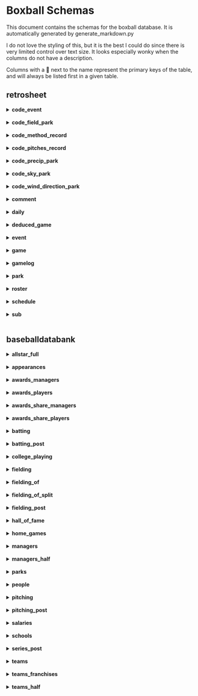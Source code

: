 # Boxball Schemas
This document contains the schemas for the boxball database. It is automatically generated by generate_markdown.py

I do not love the styling of this, but it is the best I could do since there is very limited control over text size. It looks especially wonky when the columns do not have a description.

Columns with a &#128273; next to the name represent the primary keys of the table, and will always be listed first in a given table.
## retrosheet
<details>
 <summary> <b>code_event</b></summary>

  ### &#128273; code: smallint
  ### description: varchar(30)
</details><br>
<details>
 <summary> <b>code_field_park</b></summary>

  ### &#128273; code: smallint
  ### description: varchar(30)
</details><br>
<details>
 <summary> <b>code_method_record</b></summary>

  ### &#128273; code: smallint
  ### description: varchar(30)
</details><br>
<details>
 <summary> <b>code_pitches_record</b></summary>

  ### &#128273; code: smallint
  ### description: varchar(30)
</details><br>
<details>
 <summary> <b>code_precip_park</b></summary>

  ### &#128273; code: smallint
  ### description: varchar(30)
</details><br>
<details>
 <summary> <b>code_sky_park</b></summary>

  ### &#128273; code: smallint
  ### description: varchar(30)
</details><br>
<details>
 <summary> <b>code_wind_direction_park</b></summary>

  ### &#128273; code: smallint
  ### description: varchar(30)
</details><br>
<details>
 <summary> <b>comment</b></summary>

  ### &#128273; dummy_id: integer
  ### game_id: char(12)
   >Game ID (home team ID + YYYYMMDD + doubleheader flag
  ### event_id: smallint
   >Commented event number
  ### comment: varchar(1638)
   >Comment text
  ### ejected_person_id: varchar(256)
   >ID of ejected person
  ### ejected_person_role_cd: varchar(256)
  ### eject_umpire_id: varchar(256)
   >ID of umpire who ejected person
  ### eject_reason: varchar(1639)
  ### umpchange_inning: varchar(256)
  ### umpchange_position: varchar(256)
  ### umpchange_person_id: varchar(256)
   >ID of new umpire
</details><br>
<details>
 <summary> <b>daily</b></summary>

  ### &#128273; dummy_id: integer
  ### game_id: char(12)
   >Game ID (home team ID + YYYYMMDD + doubleheader flag
  ### game_dt: date
   >Game date
  ### game_ct: smallint
   >Doubleheader flag (0 - only game of day, 1 - first game of doubleheader, 2 - second game of doubleheader
  ### appearance_dt: date
   >Player appearance date. Can be different from game date if the game was suspended and the player entered the game at the later date
  ### team_id: char(3)
   >Team ID of player
  ### player_id: char(8)
   >Player ID
  ### slot_ct: smallint
   >Player lineup position
  ### seq_ct: smallint
   >Player is nth person of game to play in that lineup slot
  ### home_fl: boolean
   >Player is playing at home
  ### opponent_id: char(3)
   >Team opponent ID
  ### park_id: char(5)
   >Park ID
  ### b_g: smallint
   >Games played
  ### b_pa: smallint
   >Plate appearances
  ### b_ab: smallint
   >At bats
  ### b_r: smallint
   >Runs scored
  ### b_h: smallint
   >Hits
  ### b_tb: smallint
   >Total bases
  ### b_2b: smallint
   >Doubles
  ### b_3b: smallint
   >Triples
  ### b_hr: smallint
   >Home runs
  ### b_hr4: smallint
   >Grand slams
  ### b_rbi: smallint
   >Runs batted in
  ### b_gw: smallint
   >Game winning RBI
  ### b_bb: smallint
   >Walks
  ### b_ibb: smallint
   >Intentional walks
  ### b_so: smallint
   >Strikeouts
  ### b_gdp: smallint
   >Grounded into double plays
  ### b_hp: smallint
   >Hit by pitches
  ### b_sh: smallint
   >Sacrifice hits
  ### b_sf: smallint
   >Sacrifice files
  ### b_sb: smallint
   >Stolen bases
  ### b_cs: smallint
   >Caught stealing
  ### b_xi: smallint
   >Reached on interference
  ### b_g_dh: smallint
   >Games as DH
  ### b_g_ph: smallint
   >Games as pinch hitter
  ### b_g_pr: smallint
   >Games as pinch runner
  ### p_g: smallint
   >Games pitched
  ### p_gs: smallint
   >Games as starting pitcher
  ### p_cg: smallint
   >Complete games
  ### p_sho: smallint
   >Shutouts
  ### p_gf: smallint
   >Games finished
  ### p_w: smallint
   >Wins
  ### p_l: smallint
   >Losses
  ### p_sv: smallint
   >Saves
  ### p_out: smallint
   >Outs recorded
  ### p_tbf: smallint
   >Total batters faced
  ### p_ab: smallint
   >At bats against
  ### p_r: smallint
   >Runs allowed
  ### p_er: smallint
   >Earned runs allowed
  ### p_h: smallint
   >Hits allowed
  ### p_tb: smallint
   >Total bases allowed
  ### p_2b: smallint
   >Doubles allowed
  ### p_3b: smallint
   >Triples allowed
  ### p_hr: smallint
   >Home runs allowed
  ### p_hr4: smallint
   >Grand slams allowed
  ### p_bb: smallint
   >Walks allowed
  ### p_ibb: smallint
   >Intentional walks allowed
  ### p_so: smallint
   >Strikeouts against
  ### p_gdp: smallint
   >Grounded into double plays against
  ### p_hp: smallint
   >Hit by pitches allowed
  ### p_sh: smallint
   >Sacrifice hits allowed
  ### p_sf: smallint
   >Sacrifice flies allowed
  ### p_xi: smallint
   >Reached on interference allowed
  ### p_wp: smallint
   >Wild pitches allowed
  ### p_bk: smallint
   >Balks allowed
  ### p_ir: smallint
   >Inherited runners
  ### p_irs: smallint
   >Inherited runners scored
  ### p_go: smallint
   >Groundouts recorded
  ### p_ao: smallint
   >Fly ball outs recorded
  ### p_pitch: smallint
   >Pitches thrown
  ### p_strike: smallint
   >Strikes thrown
  ### f_p_g: smallint
   >Appearances at pitcher
  ### f_p_gs: smallint
   >Starts at pitcher
  ### f_p_out: smallint
   >Outs played as pitcher
  ### f_p_tc: smallint
   >Total chances as pitcher
  ### f_p_po: smallint
   >Putouts as pitcher
  ### f_p_a: smallint
   >Assists as pitcher
  ### f_p_e: smallint
   >Errors as pitcher
  ### f_p_dp: smallint
   >Double plays turned as pitcher
  ### f_p_tp: smallint
   >Triple pays turned as pitcher
  ### f_c_g: smallint
   >Appearances at catcher
  ### f_c_gs: smallint
   >Starts at catcher
  ### f_c_out: smallint
   >Outs played as catcher
  ### f_c_tc: smallint
   >Total chances as catcher
  ### f_c_po: smallint
   >Putouts as catcher
  ### f_c_a: smallint
   >Assists as catcher
  ### f_c_e: smallint
   >Errors as catcher
  ### f_c_dp: smallint
   >Double plays turned as catcher
  ### f_c_tp: smallint
   >Triple pays turned as catcher
  ### f_c_pb: smallint
   >Passed balls
  ### f_c_xi: smallint
   >Catcher's interference
  ### f_1b_g: smallint
   >Appearances at first baseman
  ### f_1b_gs: smallint
   >Starts at first baseman
  ### f_1b_out: smallint
   >Outs played as first baseman
  ### f_1b_tc: smallint
   >Total chances as first baseman
  ### f_1b_po: smallint
   >Putouts as first baseman
  ### f_1b_a: smallint
   >Assists as first baseman
  ### f_1b_e: smallint
   >Errors as first baseman
  ### f_1b_dp: smallint
   >Double plays turned as first baseman
  ### f_1b_tp: smallint
   >Triple pays turned as first baseman
  ### f_2b_g: smallint
   >Appearances at second baseman
  ### f_2b_gs: smallint
   >Starts at second baseman
  ### f_2b_out: smallint
   >Outs played as second baseman
  ### f_2b_tc: smallint
   >Total chances as second baseman
  ### f_2b_po: smallint
   >Putouts as second baseman
  ### f_2b_a: smallint
   >Assists as second baseman
  ### f_2b_e: smallint
   >Errors as second baseman
  ### f_2b_dp: smallint
   >Double plays turned as second baseman
  ### f_2b_tp: smallint
   >Triple pays turned as second baseman
  ### f_3b_g: smallint
   >Appearances at third baseman
  ### f_3b_gs: smallint
   >Starts at third baseman
  ### f_3b_out: smallint
   >Outs played as third baseman
  ### f_3b_tc: smallint
   >Total chances as third baseman
  ### f_3b_po: smallint
   >Putouts as third baseman
  ### f_3b_a: smallint
   >Assists as third baseman
  ### f_3b_e: smallint
   >Errors as third baseman
  ### f_3b_dp: smallint
   >Double plays turned as third baseman
  ### f_3b_tp: smallint
   >Triple pays turned as third baseman
  ### f_ss_g: smallint
   >Appearances at shortstop
  ### f_ss_gs: smallint
   >Starts at shortstop
  ### f_ss_out: smallint
   >Outs played as shortstop
  ### f_ss_tc: smallint
   >Total chances as shortstop
  ### f_ss_po: smallint
   >Putouts as shortstop
  ### f_ss_a: smallint
   >Assists as shortstop
  ### f_ss_e: smallint
   >Errors as shortstop
  ### f_ss_dp: smallint
   >Double plays turned as shortstop
  ### f_ss_tp: smallint
   >Triple pays turned as shortstop
  ### f_lf_g: smallint
   >Appearances at left fielder
  ### f_lf_gs: smallint
   >Starts at left fielder
  ### f_lf_out: smallint
   >Outs played as left fielder
  ### f_lf_tc: smallint
   >Total chances as left fielder
  ### f_lf_po: smallint
   >Putouts as left fielder
  ### f_lf_a: smallint
   >Assists as left fielder
  ### f_lf_e: smallint
   >Errors as left fielder
  ### f_lf_dp: smallint
   >Double plays turned as left fielder
  ### f_lf_tp: smallint
   >Triple pays turned as left fielder
  ### f_cf_g: smallint
   >Appearances at center fielder
  ### f_cf_gs: smallint
   >Starts at center fielder
  ### f_cf_out: smallint
   >Outs played as center fielder
  ### f_cf_tc: smallint
   >Total chances as center fielder
  ### f_cf_po: smallint
   >Putouts as center fielder
  ### f_cf_a: smallint
   >Assists as center fielder
  ### f_cf_e: smallint
   >Errors as center fielder
  ### f_cf_dp: smallint
   >Double plays turned as center fielder
  ### f_cf_tp: smallint
   >Triple pays turned as center fielder
  ### f_rf_g: smallint
   >Appearances at right fielder
  ### f_rf_gs: smallint
   >Starts at right fielder
  ### f_rf_out: smallint
   >Outs played as right fielder
  ### f_rf_tc: smallint
   >Total chances as right fielder
  ### f_rf_po: smallint
   >Putouts as right fielder
  ### f_rf_a: smallint
   >Assists as right fielder
  ### f_rf_e: smallint
   >Errors as right fielder
  ### f_rf_dp: smallint
   >Double plays turned as right fielder
  ### f_rf_tp: smallint
   >Triple pays turned as right fielder
</details><br>
<details>
 <summary> <b>deduced_game</b></summary>

  ### &#128273; game_id: char(12)
   >Game ID (home team ID + YYYYMMDD + doubleheader flag
</details><br>
<details>
 <summary> <b>event</b></summary>

  ### &#128273; game_id: char(12)
   >Game ID (home team ID + YYYYMMDD + doubleheader flag
  ### &#128273; event_id: integer
   >Event number of game
  ### away_team_id: char(3)
   >Visiting Team
  ### inn_ct: smallint
   >Inning
  ### bat_home_id: boolean
   >Home team is batting
  ### outs_ct: smallint
   >Outs (0-2)
  ### balls_ct: smallint
   >Balls (0-3)
  ### strikes_ct: smallint
   >Strikes (0-2
  ### pitch_seq_tx: varchar(30)
   >Pitch sequence
  ### away_score_ct: smallint
   >Away score
  ### home_score_ct: smallint
   >Home score
  ### bat_id: char(8)
   >Batter ID
  ### bat_hand_cd: char(1)
   >Batter handedness
  ### resp_bat_id: char(8)
   >ID of batter charged with event
  ### resp_bat_hand_cd: char(1)
   >Handedness of batter charged with event
  ### pit_id: char(8)
   >Pitcher ID
  ### pit_hand_cd: char(1)
   >Pitcher handedness
  ### resp_pit_id: char(8)
   >ID of pitcher charged with event
  ### resp_pit_hand_cd: char(1)
   >Handedness of pitcher charged with event
  ### pos2_fld_id: char(8)
   >Catcher ID
  ### pos3_fld_id: char(8)
   >First baseman ID
  ### pos4_fld_id: char(8)
   >Second baseman ID
  ### pos5_fld_id: char(8)
   >Third baseman ID
  ### pos6_fld_id: char(8)
   >Shortstop ID
  ### pos7_fld_id: char(8)
   >Left fielder ID
  ### pos8_fld_id: char(8)
   >Center fielder ID
  ### pos9_fld_id: char(8)
   >Right fielder ID
  ### base1_run_id: char(8)
   >ID of runner on first
  ### base2_run_id: char(8)
   >ID of runner on second
  ### base3_run_id: char(8)
   >ID of runner on third
  ### event_tx: varchar(128)
   >Event text (in scoring shorthand
  ### leadoff_fl: boolean
   >Batter is leading off the inning
  ### ph_fl: boolean
   >Batter is pinch-hitting
  ### bat_fld_cd: smallint
   >Defensive position of batter (10 for DH, 11 for PH, 12 for PR
  ### bat_lineup_id: smallint
   >Lineup position (1-9)
  ### event_cd: smallint
   >Event code (join table `code_event` for descriptions
  ### bat_event_fl: boolean
   >Event is related to the batter
  ### ab_fl: boolean
   >Event is an at-bat
  ### h_fl: smallint
   >Event is a hit
  ### sh_fl: boolean
   >Event is a sacrifice hit
  ### sf_fl: boolean
   >Event is a sacrifice fly
  ### event_outs_ct: smallint
   >Outs recorded on event (0-3)
  ### dp_fl: boolean
   >Event is a double play
  ### tp_fl: boolean
   >Event is a triple play
  ### rbi_ct: smallint
   >Runs batted in on event
  ### wp_fl: boolean
   >Event is a wild pitch
  ### pb_fl: boolean
   >Event is a passed ball
  ### fld_cd: smallint
   >Position id of event fielder
  ### battedball_cd: char(1)
   >Batted ball code (P - pop-up, G - ground ball, F - fly ball, L - line drive
  ### bunt_fl: boolean
   >Event is a bunt
  ### foul_fl: boolean
   >Event is a foul ball
  ### battedball_loc_tx: varchar(5)
   >Hit location code (see https://www.retrosheet.org/location.htm)
  ### err_ct: smallint
   >Number of errors recorded during event
  ### err1_fld_cd: smallint
   >Position code of fielder committing first error during event
  ### err1_cd: char(1)
   >First error type (T - throwing, F - fielding)
  ### err2_fld_cd: smallint
   >Position code of fielder committing second error during event
  ### err2_cd: char(1)
   >Second error type (T - throwing, F - fielding)
  ### err3_fld_cd: smallint
   >Position code of fielder committing third error during event
  ### err3_cd: char(1)
   >Third error type (T - throwing, F - fielding)
  ### bat_dest_id: smallint
   >Destination of batter after event (0 - putout, 1-3 - bases, 4 - scored asearned run, 5 - scored as unearned, 6 - scored as unearned to team earned to pitcher)
  ### run1_dest_id: smallint
   >Destination of runner on first after event (0 - putout, 1-3 - bases, 4 - scored as earned run, 5 - scored as unearned, 6 - scored as unearned to team earned to pitcher)
  ### run2_dest_id: smallint
   >Destination of runner on second after event (0 - putout, 1-3 - bases, 4 - scored as earned run, 5 - scored as unearned, 6 - scored as unearned to team earned to pitcher)
  ### run3_dest_id: smallint
   >Destination of runner on third after event (0 - putout, 1-3 - bases, 4 - scored as earned run, 5 - scored as unearned, 6 - scored as unearned to team earned to pitcher)
  ### bat_play_tx: varchar(15)
   >Fielding play on batter
  ### run1_play_tx: varchar(15)
   >Fielding play on runner on first
  ### run2_play_tx: varchar(15)
   >Fielding play on runner on second
  ### run3_play_tx: varchar(15)
   >Fielding play on runner on third
  ### run1_sb_fl: boolean
   >Runner on first steals base
  ### run2_sb_fl: boolean
   >Runner on second steals base
  ### run3_sb_fl: boolean
   >Runner on third steals base
  ### run1_cs_fl: boolean
   >Runner on first caught stealing
  ### run2_cs_fl: boolean
   >Runner on second caught stealing
  ### run3_cs_fl: boolean
   >Runner on third caught stealing
  ### run1_pk_fl: boolean
   >Runner on first picked off
  ### run2_pk_fl: boolean
   >Runner on second picked off
  ### run3_pk_fl: boolean
   >Runner on third picked off
  ### run1_resp_pit_id: char(8)
   >ID of pitcher charged with runner on first
  ### run2_resp_pit_id: char(8)
   >ID of pitcher charged with runner on second
  ### run3_resp_pit_id: char(8)
   >ID of pitcher charged with runner on third
  ### game_new_fl: boolean
   >Start of game flag
  ### game_end_fl: boolean
   >End of game flag
  ### pr_run1_fl: boolean
   >Pinch-runner on first
  ### pr_run2_fl: boolean
   >Pinch-runner on second
  ### pr_run3_fl: boolean
   >Runner on third
  ### removed_for_pr_run1_id: char(8)
   >ID of former runner on first removed for pinch-runner
  ### removed_for_pr_run2_id: char(8)
   >ID of former runner on second removed for pinch-runner
  ### removed_for_pr_run3_id: char(8)
   >ID of former runner on third removed for pinch-runner
  ### removed_for_ph_bat_id: char(8)
   >ID of former batter removed for pinch-hitter
  ### removed_for_ph_bat_fld_cd: integer
   >Position code of batter removed for pinch-hitter
  ### po1_fld_cd: smallint
   >Position code of fielder with first putout
  ### po2_fld_cd: smallint
   >Position code of fielder with second putout
  ### po3_fld_cd: smallint
   >Position code of fielder with third putout
  ### ass1_fld_cd: smallint
   >Position code of fielder with first assist
  ### ass2_fld_cd: smallint
   >Position code of fielder with second assist
  ### ass3_fld_cd: smallint
   >Position code of fielder with third assist
  ### ass4_fld_cd: smallint
   >Position code of fielder with fourth assist
  ### ass5_fld_cd: smallint
   >Position code of fielder with fifth assist
  ### home_team_id: char(3)
   >Home team ID
  ### bat_team_id: char(3)
   >Batting team ID
  ### fld_team_id: char(3)
   >Fielding team ID
  ### bat_last_id: smallint
   >Half inning (differs from batting team if home team bats first)
  ### inn_new_fl: boolean
   >Start of half-inning flag
  ### inn_end_fl: boolean
   >End of half-inning flag
  ### start_bat_score_ct: smallint
   >Runs scored by batting team (prior to this event)
  ### start_fld_score_ct: smallint
   >Runs scored by fielding team
  ### inn_runs_ct: smallint
   >Runs scored in this half-inning (prior to this event)
  ### game_pa_ct: smallint
   >Batting team PA total (prior to this event)
  ### inn_pa_ct: smallint
   >Half-inning PA total (prior to this event)
  ### pa_new_fl: boolean
   >Event is the start of a plate appearance
  ### pa_trunc_fl: boolean
   >Event is a truncated plate appearance
  ### start_bases_cd: smallint
   >Base state at start of event (0-7, binary value is flags for runners on third, second, and first left-to-right)
  ### end_bases_cd: smallint
   >Base state end of event (0-7, binary value is flags for runners on third, second, and first left-to-right)
  ### bat_start_fl: boolean
   >Batter started game
  ### resp_bat_start_fl: boolean
   >Result-charged batter is a starter
  ### bat_on_deck_id: char(8)
   >ID of batter on deck
  ### bat_in_hold_id: char(8)
   >Id of batter in the hole
  ### pit_start_fl: boolean
   >Pitcher started game
  ### resp_pit_start_fl: boolean
   >Result-charged pitcher started game
  ### run1_fld_cd: smallint
   >Defensive position code of runner on first
  ### run1_lineup_cd: smallint
   >Lineup position of runner on first
  ### run1_origin_event_id: smallint
   >Event number on which runner on first reached base
  ### run2_fld_cd: smallint
   >Defensive position code of runner on second
  ### run2_lineup_cd: smallint
   >Lineup position of runner on second
  ### run2_origin_event_id: smallint
   >Event number on which runner on second reached base
  ### run3_fld_cd: smallint
   >Defensive position code of runner on third
  ### run3_lineup_cd: smallint
   >Lineup position of runner on third
  ### run3_origin_event_id: smallint
   >Event number on which runner on third reached base
  ### run1_resp_cat_id: char(8)
   >ID of responsible catcher for runner on first
  ### run2_resp_cat_id: char(8)
   >ID of responsible catcher for runner on second
  ### run3_resp_cat_id: char(8)
   >ID of responsible catcher for runner on third
  ### pa_ball_ct: smallint
   >Number of balls in plate appearance
  ### pa_called_ball_ct: smallint
   >Number of called balls in plate appearance
  ### pa_intent_ball_ct: smallint
   >Number of intentional balls in plate appearance
  ### pa_pitchout_ball_ct: smallint
   >Number of pitchouts in plate appearance
  ### pa_hitbatter_ball_ct: smallint
   >Number of pitches hitting batter in plate appearance
  ### pa_other_ball_ct: smallint
   >Number of other balls in plate appearance
  ### pa_strike_ct: smallint
   >Number of strikes in plate appearance
  ### pa_called_strike_ct: smallint
   >Number of called strikes in plate appearance
  ### pa_swingmiss_strike_ct: smallint
   >Number of swing-and-miss strikes in plate appearance
  ### pa_foul_strike_ct: smallint
   >Number of foul balls in plate appearance
  ### pa_inplay_strike_ct: smallint
   >Number of balls in play in plate appearance
  ### pa_other_strike_ct: smallint
   >Number of other strikes in plate appearance
  ### event_runs_ct: smallint
   >Number of runs on play
  ### fld_id: char(8)
   >ID of player fielding batted ball
  ### base2_force_fl: boolean
   >Event has force play at second
  ### base3_force_fl: boolean
   >Event has force play at third
  ### base4_force_fl: boolean
   >Event has force play at home
  ### bat_safe_err_fl: boolean
   >Event has batter safe on an error
  ### bat_fate_id: smallint
   >Ultimate fate of batter (see `dest_id` cols for code meaning
  ### run1_fate_id: smallint
   >Ultimate fate of runner on first (see `dest_id` cols for code meaning
  ### run2_fate_id: smallint
   >Ultimate fate of runner on second (see `dest_id` cols for code meaning
  ### run3_fate_id: smallint
   >Ultimate fate of runner on third (see `dest_id` cols for code meaning
  ### fate_runs_ct: smallint
   >Additional runs scored in half inning after this event
  ### ass6_fld_cd: smallint
   >Position code of fielder with sixth assist
  ### ass7_fld_cd: smallint
   >Position code of fielder with seventh assist
  ### ass8_fld_cd: smallint
   >Position code of fielder with eighth assist
  ### ass9_fld_cd: smallint
   >Position code of fielder with ninth assist
  ### ass10_fld_cd: smallint
   >Position code of fielder with tenth assist
  ### unknown_out_exc_fl: boolean
   >Unknown fielding credit flag
  ### uncertain_play_exc_fl: boolean
   >Uncertain play flag
</details><br>
<details>
 <summary> <b>game</b></summary>

  ### &#128273; game_id: char(12)
   >Game ID (home team ID + YYYYMMDD + doubleheader flag
  ### game_dt: date
   >Game date
  ### game_ct: smallint
   >Doubleheader flag (0 - only game of day, 1 - first game of doubleheader, 2 - second game of doubleheader
  ### game_dy: varchar(9)
   >Day of week
  ### start_game_tm: smallint
   >Game start time (12HMM coded as integer, eg 1015 for 10:15 PM)
  ### dh_fl: varchar(1)
   >DH used
  ### daynight_park_cd: varchar(1)
   >D - day game, N - night game
  ### away_team_id: char(3)
   >Away team ID
  ### home_team_id: char(3)
   >Home team ID
  ### park_id: varchar(5)
   >Park ID
  ### away_start_pit_id: char(8)
   >Away team starting pitcher ID
  ### home_start_pit_id: char(8)
   >Home team starting pitcher ID
  ### base4_ump_id: varchar(32)
   >Home plate umpire ID
  ### base1_ump_id: varchar(32)
   >First base umpire ID
  ### base2_ump_id: varchar(32)
   >Second base umpire ID
  ### base3_ump_id: varchar(32)
   >Third base umpire ID
  ### lf_ump_id: char(8)
   >Left field umpire ID
  ### rf_ump_id: char(8)
   >Right field umpire ID
  ### attend_park_ct: integer
   >Attendance
  ### scorer_record_id: varchar(50)
   >Scorekeeper
  ### translator_record_id: varchar(50)
   >Translator
  ### inputter_record_id: varchar(50)
   >Inputter
  ### input_record_ts: varchar(20)
   >Date and time of record input
  ### edit_record_ts: varchar(20)
   >Date and time of Most recent record edit
  ### method_record_cd: varchar(1)
   >How the game was scored (join `code_method_record` for details
  ### pitches_record_cd: varchar(1)
   >Highest detail of pitches recorded (join `code_pitches_record` for details). Note that many games with pitch detail do not have that info for all events, so pitch totals may not be accurate.
  ### temp_park_ct: smallint
   >Park temperature in degrees F (0 if unknown)
  ### wind_direction_park_cd: smallint
   >Wind direction park code (join `code_wind_direction_park` for details)
  ### wind_speed_park_ct: smallint
   >Wind speed in miles per hour (-1 if unknown)
  ### field_park_cd: smallint
   >Park field condition code (join `code_field_park` for details)
  ### precip_park_cd: smallint
   >Park precipitation code (join `code_precip_park` for details
  ### sky_park_cd: smallint
   >Park sky condition code (join `code_sky_park` for details
  ### minutes_game_ct: smallint
   >Length of game in minutes
  ### inn_ct: smallint
   >Length of game in innings
  ### away_score_ct: smallint
   >Away team final score
  ### home_score_ct: smallint
   >Home team final score
  ### away_hits_ct: smallint
   >Away team hits
  ### home_hits_ct: smallint
   >Home team hits
  ### away_err_ct: smallint
   >Away team errors
  ### home_err_ct: smallint
   >Home team errors
  ### away_lob_ct: smallint
   >Away team left on base
  ### home_lob_ct: smallint
   >Home team left on base
  ### win_pit_id: char(8)
   >ID of winning pitcher
  ### lose_pit_id: char(8)
   >ID of losing pitcher
  ### save_pit_id: char(8)
   >ID of saving pitcher
  ### gwrbi_bat_id: char(8)
   >ID of batter wit game-winning RBI
  ### away_lineup1_bat_id: char(8)
   >ID of away team starting batter in lineup position 1
  ### away_lineup1_fld_cd: smallint
   >Fielding position code of away team starting batter in lineup position 1
  ### away_lineup2_bat_id: char(8)
   >ID of away team starting batter in lineup position 2
  ### away_lineup2_fld_cd: smallint
   >Fielding position code of away team starting batter in lineup position 2
  ### away_lineup3_bat_id: char(8)
   >ID of away team starting batter in lineup position 3
  ### away_lineup3_fld_cd: smallint
   >Fielding position code of away team starting batter in lineup position 3
  ### away_lineup4_bat_id: char(8)
   >ID of away team starting batter in lineup position 4
  ### away_lineup4_fld_cd: smallint
   >Fielding position code of away team starting batter in lineup position 4
  ### away_lineup5_bat_id: char(8)
   >ID of away team starting batter in lineup position 5
  ### away_lineup5_fld_cd: smallint
   >Fielding position code of away team starting batter in lineup position 5
  ### away_lineup6_bat_id: char(8)
   >ID of away team starting batter in lineup position 6
  ### away_lineup6_fld_cd: smallint
   >Fielding position code of away team starting batter in lineup position 6
  ### away_lineup7_bat_id: char(8)
   >ID of away team starting batter in lineup position 7
  ### away_lineup7_fld_cd: smallint
   >Fielding position code of away team starting batter in lineup position 7
  ### away_lineup8_bat_id: char(8)
   >ID of away team starting batter in lineup position 8
  ### away_lineup8_fld_cd: smallint
   >Fielding position code of away team starting batter in lineup position 8
  ### away_lineup9_bat_id: char(8)
   >ID of away team starting batter in lineup position 9
  ### away_lineup9_fld_cd: smallint
   >Fielding position code of away team starting batter in lineup position 9
  ### home_lineup1_bat_id: char(8)
   >ID of home team starting batter in lineup position 1
  ### home_lineup1_fld_cd: smallint
   >Fielding position code of home team starting batter in lineup position 1
  ### home_lineup2_bat_id: char(8)
   >ID of home team starting batter in lineup position 2
  ### home_lineup2_fld_cd: smallint
   >Fielding position code of home team starting batter in lineup position 2
  ### home_lineup3_bat_id: char(8)
   >ID of home team starting batter in lineup position 3
  ### home_lineup3_fld_cd: smallint
   >Fielding position code of home team starting batter in lineup position 3
  ### home_lineup4_bat_id: char(8)
   >ID of home team starting batter in lineup position 4
  ### home_lineup4_fld_cd: smallint
   >Fielding position code of home team starting batter in lineup position 4
  ### home_lineup5_bat_id: char(8)
   >ID of home team starting batter in lineup position 5
  ### home_lineup5_fld_cd: smallint
   >Fielding position code of home team starting batter in lineup position 5
  ### home_lineup6_bat_id: char(8)
   >ID of home team starting batter in lineup position 6
  ### home_lineup6_fld_cd: smallint
   >Fielding position code of home team starting batter in lineup position 6
  ### home_lineup7_bat_id: char(8)
   >ID of home team starting batter in lineup position 7
  ### home_lineup7_fld_cd: smallint
   >Fielding position code of home team starting batter in lineup position 7
  ### home_lineup8_bat_id: char(8)
   >ID of home team starting batter in lineup position 8
  ### home_lineup8_fld_cd: smallint
   >Fielding position code of home team starting batter in lineup position 8
  ### home_lineup9_bat_id: char(8)
   >ID of home team starting batter in lineup position 9
  ### home_lineup9_fld_cd: smallint
   >Fielding position code of home team starting batter in lineup position 9
  ### away_finish_pit_id: char(8)
   >Away team finishing pitcher
  ### home_finish_pit_id: char(8)
   >Home team finishing pitcher
  ### away_team_league_id: char(1)
   >Away team league (1 char ID)
  ### home_team_league_id: char(1)
   >Home team league (1 char ID)
  ### away_team_game_ct: smallint
   >Away team game number
  ### home_team_game_ct: smallint
   >Home team game number
  ### outs_ct: smallint
   >Length of game in outs
  ### completion_tx: varchar(26)
   >Information on completion of game
  ### forfeit_tx: varchar(26)
   >Information on forfeit of game
  ### protest_tx: varchar(26)
   >Information on protest of game
  ### away_line_tx: varchar(26)
   >Away team linescore
  ### home_line_tx: varchar(26)
   >Home team linescore
  ### away_ab_ct: smallint
   >Away team at bats
  ### away_2b_ct: smallint
   >Away team doubles
  ### away_3b_ct: smallint
   >Away team triples
  ### away_hr_ct: smallint
   >Away team home runs
  ### away_bi_ct: smallint
   >Away team runs batted in
  ### away_sh_ct: smallint
   >Away team sacrifice hits
  ### away_sf_ct: smallint
   >Away team sacrifice flies
  ### away_hp_ct: smallint
   >Away team hit by pitches
  ### away_bb_ct: smallint
   >Away team walks
  ### away_ibb_ct: smallint
   >Away team intentional walks
  ### away_so_ct: smallint
   >Away team strikeouts
  ### away_sb_ct: smallint
   >Away team stolen bases
  ### away_cs_ct: smallint
   >Away team caught stealing
  ### away_gdp_ct: smallint
   >Away team grounded into double plays
  ### away_xi_ct: smallint
   >Away team reached on interference
  ### away_pitcher_ct: smallint
   >Away team number of pitchers used
  ### away_er_ct: smallint
   >Away team individual earned runs
  ### away_ter_ct: smallint
   >Away team team earned runs
  ### away_wp_ct: smallint
   >Away team wild pitches
  ### away_bk_ct: smallint
   >Away team balks
  ### away_po_ct: smallint
   >Away team putouts
  ### away_a_ct: smallint
   >Away team assists
  ### away_pb_ct: smallint
   >Away team passed balls
  ### away_dp_ct: smallint
   >Away team double plays turned
  ### away_tp_ct: smallint
   >Away team triple plays turned
  ### home_ab_ct: smallint
   >Home team at bats
  ### home_2b_ct: smallint
   >Home team doubles
  ### home_3b_ct: smallint
   >Home team triples
  ### home_hr_ct: smallint
   >Home team home runs
  ### home_bi_ct: smallint
   >Home team runs batted in
  ### home_sh_ct: smallint
   >Home team sacrifice hits
  ### home_sf_ct: smallint
   >Home team sacrifice flies
  ### home_hp_ct: smallint
   >Home team hit by pitches
  ### home_bb_ct: smallint
   >Home team walks
  ### home_ibb_ct: smallint
   >Home team intentional walks
  ### home_so_ct: smallint
   >Home team strikeouts
  ### home_sb_ct: smallint
   >Home team stolen bases
  ### home_cs_ct: smallint
   >Home team caught stealing
  ### home_gdp_ct: smallint
   >Home team grounded into double plays
  ### home_xi_ct: smallint
   >Home team reached on interference
  ### home_pitcher_ct: smallint
   >Home team number of pitchers used
  ### home_er_ct: smallint
   >Home team individual earned runs
  ### home_ter_ct: smallint
   >Home team team earned runs
  ### home_wp_ct: smallint
   >Home team wild pitches
  ### home_bk_ct: smallint
   >Home team balks
  ### home_po_ct: smallint
   >Home team putouts
  ### home_a_ct: smallint
   >Home team assists
  ### home_pb_ct: smallint
   >Home team passed balls
  ### home_dp_ct: smallint
   >Home team double plays turned
  ### home_tp_ct: smallint
   >Home team triple plays turned
  ### ump_home_name_tx: varchar(26)
   >Home plate umpire name
  ### ump_1b_name_tx: varchar(26)
   >First base umpire name
  ### ump_2b_name_tx: varchar(26)
   >Second base umpire name
  ### ump_3b_name_tx: varchar(26)
   >Third base umpire name
  ### ump_lf_name_tx: varchar(26)
   >Left field umpire name
  ### ump_rf_name_tx: varchar(26)
   >Right field umpire name
  ### away_manager_id: char(8)
   >Away manager ID
  ### away_manager_name_tx: varchar(26)
   >Away manager name
  ### home_manager_id: char(8)
   >Home manager ID
  ### home_manager_name_tx: varchar(26)
   >Home manager name
  ### win_pit_name_tx: varchar(26)
   >Wining pitcher name
  ### lose_pit_name_tx: varchar(26)
   >Losing pitcher name
  ### save_pit_name_tx: varchar(26)
   >Saving pitcher name
  ### goahead_rbi_id: char(8)
   >ID of batter with goahead RBI
  ### goahead_rbi_name_tx: varchar(26)
   >Name of batter with goahead RBI
  ### away_lineup1_bat_name_tx: varchar(26)
   >Name of away team batter in lineup position 1
  ### away_lineup2_bat_name_tx: varchar(26)
   >Name of away team batter in lineup position 2
  ### away_lineup3_bat_name_tx: varchar(26)
   >Name of away team batter in lineup position 3
  ### away_lineup4_bat_name_tx: varchar(26)
   >Name of away team batter in lineup position 4
  ### away_lineup5_bat_name_tx: varchar(26)
   >Name of away team batter in lineup position 5
  ### away_lineup6_bat_name_tx: varchar(26)
   >Name of away team batter in lineup position 6
  ### away_lineup7_bat_name_tx: varchar(26)
   >Name of away team batter in lineup position 7
  ### away_lineup8_bat_name_tx: varchar(26)
   >Name of away team batter in lineup position 8
  ### away_lineup9_bat_name_tx: varchar(26)
   >Name of home team batter in lineup position 9
  ### home_lineup1_bat_name_tx: varchar(26)
   >Name of home team batter in lineup position 1
  ### home_lineup2_bat_name_tx: varchar(26)
   >Name of home team batter in lineup position 2
  ### home_lineup3_bat_name_tx: varchar(26)
   >Name of home team batter in lineup position 3
  ### home_lineup4_bat_name_tx: varchar(26)
   >Name of home team batter in lineup position 4
  ### home_lineup5_bat_name_tx: varchar(26)
   >Name of home team batter in lineup position 5
  ### home_lineup6_bat_name_tx: varchar(26)
   >Name of home team batter in lineup position 6
  ### home_lineup7_bat_name_tx: varchar(26)
   >Name of home team batter in lineup position 7
  ### home_lineup8_bat_name_tx: varchar(26)
   >Name of home team batter in lineup position 8
  ### home_lineup9_bat_name_tx: varchar(26)
   >Name of home team batter in lineup position 9
  ### add_info_tx: varchar(26)
   >Additional information
  ### acq_info_tx: varchar(26)
   >Acquisition information
</details><br>
<details>
 <summary> <b>gamelog</b></summary>

  ### &#128273; date: date
   >Game date
  ### &#128273; double_header: char(1)
   >
        Number of game:
         "0" -- a single game
         "1" -- the first game of a double (or triple) header
                including separate admission doubleheaders
         "2" -- the second game of a double (or triple) header
                including separate admission doubleheaders
         "3" -- the third game of a triple-header
         "A" -- the first game of a double-header involving 3 teams
         "B" -- the second game of a double-header involving 3 teams
         
  ### &#128273; visiting_team: char(3)
   >Visiting team ID
  ### &#128273; home_team: char(3)
   >Home team ID
  ### day_of_week: char(3)
   >Day of week (3 char abbreviation)
  ### visiting_team_league: char(2)
   >Away team league ID
  ### visiting_team_game_number: smallint
   >Away team game number
  ### home_team_league: char(2)
   >Home team league ID
  ### home_team_game_number: smallint
   >Home team game number
  ### visitor_runs_scored: smallint
   >Away team runs scored
  ### home_runs_score: smallint
   >Home team runs scored
  ### length_in_outs: smallint
   >Game length in outs
  ### day_night: char(1)
   >D - day game, N - night game
  ### completion_info: varchar(23)
   >
        Completion information.  If the game was completed at a
        later date (either due to a suspension or an upheld protest)
        this field will include:
            "yyyymmdd,park,vs,hs,len" Where
        yyyymmdd -- the date the game was completed
        park -- the park ID where the game was completed
        vs -- the visitor score at the time of interruption
        hs -- the home score at the time of interruption
        len -- the length of the game in outs at time of interruption
        All the rest of the information in the record refers to the
        entire game.
        
  ### forfeit_info: varchar(3)
   >V - forfeited to away team, H - forfeited to home team, T - ruled a no-decision
  ### protest_info: varchar(3)
   >P - protested by unidentified team, V - disallowed protest by away team, H - disallowed protest by home team, X - upheld protest by away team, Y - upheld protest by home team
  ### park_id: char(5)
   >Park ID
  ### attendance: integer
   >Attendance
  ### duration: smallint
   >Time of game in minutes
  ### vistor_line_score: varchar(26)
   >Away team line score, e.g. 010000(10)0x
  ### home_line_score: varchar(26)
   >Home team line score, e.g. 010000(10)0x
  ### visitor_ab: smallint
   >Away team at bats
  ### visitor_h: smallint
   >Away team hits
  ### visitor_d: smallint
   >Away team doubles
  ### visitor_t: smallint
   >Away team triples
  ### visitor_hr: smallint
   >Away team home runs
  ### visitor_rbi: smallint
   >Away team runs batted in
  ### visitor_sh: smallint
   >Away team sacrifice hits (may include sac flies before 1954)
  ### visitor_sf: smallint
   >Away team sacrifice flies (since 1954)
  ### visitor_hbp: smallint
   >Away team hit by pitches
  ### visitor_bb: smallint
   >Away team walks
  ### visitor_ibb: smallint
   >Away team intentional walks
  ### visitor_k: smallint
   >Away team strikeouts
  ### visitor_sb: smallint
   >Away team stolen bases
  ### visitor_cs: smallint
   >Away team caught stealing
  ### visitor_gdp: smallint
   >Away team grounded into double plays
  ### visitor_ci: smallint
   >Away team reached on interference
  ### visitor_lob: smallint
   >Away team left on base
  ### visitor_pitchers: smallint
   >Away team pitchers used
  ### visitor_er: smallint
   >Away team individual earned runs allowed
  ### visitor_ter: smallint
   >Away team team earned runs allowed
  ### visitor_wp: smallint
   >Away team wild pitches allowed
  ### visitor_balks: smallint
   >Away team balks allowed
  ### visitor_po: smallint
   >Away team putouts
  ### visitor_a: smallint
   >Away team assists
  ### visitor_e: smallint
   >Away team errors
  ### visitor_passed: smallint
   >Away team passed balls
  ### visitor_db: smallint
   >Away team double plays turned
  ### visitor_tp: smallint
   >Away team triple plays turned
  ### home_ab: smallint
   >Home team at bats
  ### home_h: smallint
   >Home team hits
  ### home_d: smallint
   >Home team doubles
  ### home_t: smallint
   >Home team triples
  ### home_hr: smallint
   >Home team home runs
  ### home_rbi: smallint
   >Home team runs batted in
  ### home_sh: smallint
   >Home team sacrifice hits (may include sac flies before 1954)
  ### home_sf: smallint
   >Home team sacrifice flies (since 1954)
  ### home_hbp: smallint
   >Home team hit by pitches
  ### home_bb: smallint
   >Home team walks
  ### home_ibb: smallint
   >Home team intentional walks
  ### home_k: smallint
   >Home team strikeouts
  ### home_sb: smallint
   >Home team stolen bases
  ### home_cs: smallint
   >Home team caught stealing
  ### home_gdp: smallint
   >Home team grounded into double plays
  ### home_ci: smallint
   >Home team reached on interference
  ### home_lob: smallint
   >Home team left on base
  ### home_pitchers: smallint
   >Home team pitchers used
  ### home_er: smallint
   >Home team individual earned runs allowed
  ### home_ter: smallint
   >Home team team earned runs allowed
  ### home_wp: smallint
   >Home team wild pitches allowed
  ### home_balks: smallint
   >Home team balks allowed
  ### home_po: smallint
   >Home team putouts
  ### home_a: smallint
   >Home team assists
  ### home_e: smallint
   >Home team errors
  ### home_passed: smallint
   >Home team passed balls
  ### home_db: smallint
   >Home team double plays turned
  ### home_tp: smallint
   >Home team triple plays turned
  ### umpire_h_id: char(8)
   >Home plate umpire ID
  ### umpire_h_name: varchar(32)
   >Home plate umpire name
  ### umpire_1b_id: char(8)
   >First base umpire ID
  ### umpire_1b_name: varchar(32)
   >First base umpire name
  ### umpire_2b_id: char(8)
   >Second base umpire ID
  ### umpire_2b_name: varchar(32)
   >Second base umpire name
  ### umpire_3b_id: char(8)
   >Third base umpire ID
  ### umpire_3b_name: varchar(32)
   >Third base umpire name
  ### umpire_lf_id: char(8)
   >Left field umpire ID
  ### umpire_lf_name: varchar(32)
   >Left field umpire name
  ### umpire_rf_id: char(8)
   >Right field umpire ID
  ### umpire_rf_name: varchar(32)
   >Right field umpire name
  ### visitor_manager_id: char(8)
   >Away team manager ID
  ### visitor_manager_name: varchar(32)
   >Away team manager name
  ### home_manager_id: char(8)
   >Home team manager ID
  ### home_manager_name: varchar(32)
   >Home team manager name
  ### winning_pitcher_id: char(8)
   >Winning pitcher ID
  ### winning_pitcher_name: varchar(32)
   >Winning pitcher name
  ### losing_pitcher_id: char(8)
   >Losing pitcher ID
  ### losing_pitcher_name: varchar(32)
   >Losing pitcher name
  ### saving_pitcher_id: char(8)
   >Saving pitcher ID
  ### saving_pitcher_name: varchar(32)
   >Saving pitcher name
  ### game_winning_rbi_id: char(8)
   >Game-winning RBI ID
  ### game_winning_rbi_name: varchar(32)
   >Game-winning RBI name
  ### visitor_starting_pitcher_id: char(8)
   >Away team starting pitcher ID
  ### visitor_starting_pitcher_name: varchar(32)
   >Away team starting pitcher name
  ### home_starting_pitcher_id: char(8)
   >Home team starting pitcher ID
  ### home_starting_pitcher_name: varchar(32)
   >Home team starting pitcher name
  ### visitor_batting_1_player_id: char(8)
   >Away team lineup slot 1 starting player ID
  ### visitor_batting_1_name: varchar(32)
   >Away team lineup slot 1 starting player name
  ### visitor_batting_1_position: smallint
   >Away team lineup slot 1 starting player fielding position
  ### visitor_batting_2_player_id: char(8)
   >Away team lineup slot 2 starting player ID
  ### visitor_batting_2_name: varchar(32)
   >Away team lineup slot 2 starting player name
  ### visitor_batting_2_position: smallint
   >Away team lineup slot 2 starting player fielding position
  ### visitor_batting_3_player_id: char(8)
   >Away team lineup slot 3 starting player ID
  ### visitor_batting_3_name: varchar(32)
   >Away team lineup slot 3 starting player name
  ### visitor_batting_3_position: smallint
   >Away team lineup slot 3 starting player fielding position
  ### visitor_batting_4_player_id: char(8)
   >Away team lineup slot 4 starting player ID
  ### visitor_batting_4_name: varchar(32)
   >Away team lineup slot 4 starting player name
  ### visitor_batting_4_position: smallint
   >Away team lineup slot 4 starting player fielding position
  ### visitor_batting_5_player_id: char(8)
   >Away team lineup slot 5 starting player ID
  ### visitor_batting_5_name: varchar(32)
   >Away team lineup slot 5 starting player name
  ### visitor_batting_5_position: smallint
   >Away team lineup slot 5 starting player fielding position
  ### visitor_batting_6_player_id: char(8)
   >Away team lineup slot 6 starting player ID
  ### visitor_batting_6_name: varchar(32)
   >Away team lineup slot 6 starting player name
  ### visitor_batting_6_position: smallint
   >Away team lineup slot 6 starting player fielding position
  ### visitor_batting_7_player_id: char(8)
   >Away team lineup slot 7 starting player ID
  ### visitor_batting_7_name: varchar(32)
   >Away team lineup slot 7 starting player name
  ### visitor_batting_7_position: smallint
   >Away team lineup slot 7 starting player fielding position
  ### visitor_batting_8_player_id: char(8)
   >Away team lineup slot 8 starting player ID
  ### visitor_batting_8_name: varchar(32)
   >Away team lineup slot 8 starting player name
  ### visitor_batting_8_position: smallint
   >Away team lineup slot 8 starting player fielding position
  ### visitor_batting_9_player_id: char(8)
   >Away team lineup slot 9 starting player ID
  ### visitor_batting_9_name: varchar(32)
   >Away team lineup slot 9 starting player name
  ### visitor_batting_9_position: smallint
   >Away team lineup slot 9 starting player fielding position
  ### home_batting_1_player_id: char(8)
   >Home team lineup slot 1 starting player ID
  ### home_batting_1_name: varchar(32)
   >Home team lineup slot 1 starting player name
  ### home_batting_1_position: smallint
   >Home team lineup slot 1 starting player fielding position
  ### home_batting_2_player_id: char(8)
   >Home team lineup slot 2 starting player ID
  ### home_batting_2_name: varchar(32)
   >Home team lineup slot 2 starting player name
  ### home_batting_2_position: smallint
   >Home team lineup slot 2 starting player fielding position
  ### home_batting_3_player_id: char(8)
   >Home team lineup slot 3 starting player ID
  ### home_batting_3_name: varchar(32)
   >Home team lineup slot 3 starting player name
  ### home_batting_3_position: smallint
   >Home team lineup slot 3 starting player fielding position
  ### home_batting_4_player_id: char(8)
   >Home team lineup slot 4 starting player ID
  ### home_batting_4_name: varchar(32)
   >Home team lineup slot 4 starting player name
  ### home_batting_4_position: smallint
   >Home team lineup slot 4 starting player fielding position
  ### home_batting_5_player_id: char(8)
   >Home team lineup slot 5 starting player ID
  ### home_batting_5_name: varchar(32)
   >Home team lineup slot 5 starting player name
  ### home_batting_5_position: smallint
   >Home team lineup slot 5 starting player fielding position
  ### home_batting_6_player_id: char(8)
   >Home team lineup slot 6 starting player ID
  ### home_batting_6_name: varchar(32)
   >Home team lineup slot 6 starting player name
  ### home_batting_6_position: smallint
   >Home team lineup slot 6 starting player fielding position
  ### home_batting_7_player_id: char(8)
   >Home team lineup slot 7 starting player ID
  ### home_batting_7_name: varchar(32)
   >Home team lineup slot 7 starting player name
  ### home_batting_7_position: smallint
   >Home team lineup slot 7 starting player fielding position
  ### home_batting_8_player_id: char(8)
   >Home team lineup slot 8 starting player ID
  ### home_batting_8_name: varchar(32)
   >Home team lineup slot 8 starting player name
  ### home_batting_8_position: smallint
   >Home team lineup slot 8 starting player fielding position
  ### home_batting_9_player_id: char(8)
   >Home team lineup slot 9 starting player ID
  ### home_batting_9_name: varchar(32)
   >Home team lineup slot 9 starting player name
  ### home_batting_9_position: smallint
   >Home team lineup slot 9 starting player fielding position
  ### additional_info: varchar(128)
   >
        Additional information.  This is a grab-bag of informational
              items that might not warrant a field on their own.  The field
              is alpha-numeric. Some items are represented by tokens such as:
                 "HTBF" -- home team batted first.
                 Note: if "HTBF" is specified it would be possible to see
                 something like "01002000x" in the visitor's line score.
              Changes in umpire positions during a game will also appear in
              this field.  These will be in the form:
                 umpchange,inning,umpPosition,umpid with the latter three
                 repeated for each umpire.
              These changes occur with umpire injuries, late arrival of
              umpires or changes from completion of suspended games. Details
              of suspended games are in field `completion_information`.
        
  ### acquisition_info: char(1)
   >Y - complete game information, N - no game information, D - game derived from box score and game story, P - portions of game information
</details><br>
<details>
 <summary> <b>park</b></summary>

  ### &#128273; park_id: char(5)
   >Park ID
  ### name: varchar(41)
   >Park name
  ### aka: varchar(55)
   >Common park alias
  ### city: varchar(17)
   >City
  ### state: varchar(9)
   >State
  ### start_date: varchar(10)
   >First game
  ### end_date: varchar(10)
   >Last game
  ### league: char(2)
   >League ID
  ### notes: varchar(54)
   >Misc. notes
</details><br>
<details>
 <summary> <b>roster</b></summary>

  ### &#128273; year: integer
   >Year of roster
  ### &#128273; player_id: char(8)
   >Player ID
  ### &#128273; team_id: char(3)
   >Team ID
  ### &#128273; position: varchar(2)
   >Primary fielding position
  ### last_name: varchar(32)
   >Player last name
  ### first_name: varchar(32)
   >Player first name
  ### bats: char(1)
   >Bat handedness
  ### throws: char(1)
   >Throw handedness
</details><br>
<details>
 <summary> <b>schedule</b></summary>

  ### &#128273; date: date
   >Scheduled game date
  ### &#128273; home_team: char(3)
   >Home team ID
  ### &#128273; home_team_game_number: integer
   >Home team game number
  ### double_header: smallint
   >Doubleheader flag (0 - only game of day, 1 - first game of doubleheader, 2 - second game of doubleheader
  ### day_of_week: char(3)
   >Day of week (3 letter abbreviation
  ### visiting_team: char(3)
   >Away team ID
  ### visiting_team_league: char(2)
   >Away team league ID
  ### visiting_team_game_number: smallint
   >Away team game number
  ### home_team_league: char(2)
   >Home team league ID
  ### day_night: char(1)
   >D - day, N - night
  ### postponement_indicator: varchar(120)
   >
        This field will contain one or more phrases related to the game if it was
        not played as scheduled. If there is more than one phrase, they are separated
        by a semi-colon (";"). There are three possible outcomes for games not played
        on the originally scheduled date:
        -- The game was played on another date
        -- The game was played on the original date but at another site
        -- The game was not played
        
  ### makeup_dates: varchar(120)
   >
        This field will contain a makeup date if the postponed game was played at
        another time or place. If an attempt was known to have been made on a date but
        postponed again, that date will be listed. In that case, there will be a second
        date for the date when the game was actually played, in this form: "20150428;
        20150528" For the note about a team folding, the team code is one of the
        standard Retrosheet team IDs. The same is true for the team played as note.
        Often, the two of these are combined in one field.
        
</details><br>
<details>
 <summary> <b>sub</b></summary>

  ### &#128273; dummy_id: integer
  ### game_id: char(12)
   >Game ID (home team ID + YYYYMMDD + doubleheader flag
  ### inn_ct: smallint
   >Inning of substitution
  ### bat_home_id: smallint
   >Is home team batting (-1 for N/A)
  ### sub_id: char(8)
   >Player ID of substitute
  ### sub_home_id: boolean
   >Is the home team making the substitution
  ### sub_lineup_id: smallint
   >Lineup position of substitution
  ### sub_fld_cd: smallint
   >Fielding position of substitution
  ### removed_id: char(8)
   >ID of removed player
  ### removed_fld_cd: smallint
   >Fielding position of removed player
  ### event_id: smallint
   >Event number in which substitution occurred
</details><br>


## baseballdatabank
<details>
 <summary> <b>allstar_full</b></summary>

  ### &#128273; dummy_id: integer
  ### player_id: varchar(9)
  ### year_id: smallint
  ### game_num: smallint
  ### game_id: varchar(12)
  ### team_id: varchar(3)
  ### lg_id: varchar(2)
  ### gp: smallint
  ### starting_pos: smallint
</details><br>
<details>
 <summary> <b>appearances</b></summary>

  ### &#128273; year_id: smallint
  ### &#128273; team_id: varchar(3)
  ### &#128273; player_id: varchar(9)
  ### lg_id: varchar(2)
  ### g_all: smallint
  ### gs: smallint
  ### g_batting: smallint
  ### g_defense: smallint
  ### g_p: smallint
  ### g_c: smallint
  ### g_1b: smallint
  ### g_2b: smallint
  ### g_3b: smallint
  ### g_ss: smallint
  ### g_lf: smallint
  ### g_cf: smallint
  ### g_rf: smallint
  ### g_of: smallint
  ### g_dh: smallint
  ### g_ph: smallint
  ### g_pr: smallint
</details><br>
<details>
 <summary> <b>awards_managers</b></summary>

  ### &#128273; dummy_id: integer
  ### player_id: varchar(10)
  ### award_id: varchar(75)
  ### year_id: smallint
  ### lg_id: varchar(2)
  ### tie: varchar(1)
  ### notes: varchar(100)
</details><br>
<details>
 <summary> <b>awards_players</b></summary>

  ### &#128273; dummy_id: integer
  ### player_id: varchar(9)
  ### award_id: varchar(255)
  ### year_id: smallint
  ### lg_id: varchar(2)
  ### tie: varchar(1)
  ### notes: varchar(100)
</details><br>
<details>
 <summary> <b>awards_share_managers</b></summary>

  ### &#128273; award_id: varchar(25)
  ### &#128273; year_id: integer
  ### &#128273; player_id: varchar(10)
  ### lg_id: varchar(2)
  ### points_won: integer
  ### points_max: integer
  ### votes_first: integer
</details><br>
<details>
 <summary> <b>awards_share_players</b></summary>

  ### &#128273; award_id: varchar(25)
  ### &#128273; year_id: smallint
  ### &#128273; player_id: varchar(9)
  ### lg_id: varchar(2)
  ### points_won: float
  ### points_max: integer
  ### votes_first: float
</details><br>
<details>
 <summary> <b>batting</b></summary>

  ### &#128273; player_id: varchar(9)
  ### &#128273; year_id: smallint
  ### &#128273; stint: smallint
  ### team_id: varchar(3)
  ### lg_id: varchar(2)
  ### g: smallint
  ### ab: smallint
  ### r: smallint
  ### h: smallint
  ### _2b: smallint
  ### _3b: smallint
  ### hr: smallint
  ### rbi: smallint
  ### sb: smallint
  ### cs: smallint
  ### bb: smallint
  ### so: smallint
  ### ibb: smallint
  ### hbp: smallint
  ### sh: smallint
  ### sf: smallint
  ### gidp: smallint
</details><br>
<details>
 <summary> <b>batting_post</b></summary>

  ### &#128273; year_id: smallint
  ### &#128273; round: varchar(10)
  ### &#128273; player_id: varchar(9)
  ### team_id: varchar(3)
  ### lg_id: varchar(2)
  ### g: smallint
  ### ab: smallint
  ### r: smallint
  ### h: smallint
  ### _2b: smallint
  ### _3b: smallint
  ### hr: smallint
  ### rbi: smallint
  ### sb: smallint
  ### cs: smallint
  ### bb: smallint
  ### so: smallint
  ### ibb: smallint
  ### hbp: smallint
  ### sh: smallint
  ### sf: smallint
  ### gidp: smallint
</details><br>
<details>
 <summary> <b>college_playing</b></summary>

  ### &#128273; player_id: varchar(9)
  ### &#128273; school_id: varchar(15)
  ### &#128273; year_id: smallint
</details><br>
<details>
 <summary> <b>fielding</b></summary>

  ### &#128273; player_id: varchar(9)
  ### &#128273; year_id: smallint
  ### &#128273; stint: smallint
  ### &#128273; pos: varchar(2)
  ### team_id: varchar(3)
  ### lg_id: varchar(2)
  ### g: smallint
  ### gs: smallint
  ### inn_outs: smallint
  ### po: smallint
  ### a: smallint
  ### e: smallint
  ### dp: smallint
  ### pb: smallint
  ### wp: smallint
  ### sb: smallint
  ### cs: smallint
  ### zr: float
</details><br>
<details>
 <summary> <b>fielding_of</b></summary>

  ### &#128273; player_id: varchar(9)
  ### &#128273; year_id: smallint
  ### &#128273; stint: smallint
  ### g_lf: smallint
  ### g_cf: smallint
  ### g_rf: smallint
</details><br>
<details>
 <summary> <b>fielding_of_split</b></summary>

  ### &#128273; player_id: varchar(9)
  ### &#128273; year_id: smallint
  ### &#128273; stint: smallint
  ### &#128273; pos: varchar(2)
  ### team_id: varchar(3)
  ### lg_id: varchar(2)
  ### g: smallint
  ### gs: smallint
  ### inn_outs: smallint
  ### po: smallint
  ### a: smallint
  ### e: smallint
  ### dp: smallint
  ### pb: smallint
  ### wp: smallint
  ### sb: smallint
  ### cs: smallint
  ### zr: float
</details><br>
<details>
 <summary> <b>fielding_post</b></summary>

  ### &#128273; player_id: varchar(9)
  ### &#128273; year_id: smallint
  ### &#128273; round: varchar(10)
  ### &#128273; pos: varchar(2)
  ### team_id: varchar(3)
  ### lg_id: varchar(2)
  ### g: smallint
  ### gs: smallint
  ### inn_outs: smallint
  ### po: smallint
  ### a: smallint
  ### e: smallint
  ### dp: smallint
  ### tp: smallint
  ### pb: smallint
  ### sb: smallint
  ### cs: smallint
</details><br>
<details>
 <summary> <b>hall_of_fame</b></summary>

  ### &#128273; player_id: varchar(10)
  ### &#128273; year_id: smallint
  ### &#128273; voted_by: varchar(64)
  ### ballots: varchar(64)
  ### needed: varchar(64)
  ### votes: varchar(64)
  ### inducted: varchar(1)
  ### category: varchar(20)
  ### needed_note: varchar(25)
</details><br>
<details>
 <summary> <b>home_games</b></summary>

  ### &#128273; year_id: smallint
  ### &#128273; lg_id: varchar(2)
  ### &#128273; team_id: varchar(3)
  ### &#128273; park_id: varchar(5)
  ### first_game: date
  ### last_game: date
  ### games: smallint
  ### openings: smallint
  ### attendance: integer
</details><br>
<details>
 <summary> <b>managers</b></summary>

  ### &#128273; year_id: smallint
  ### &#128273; team_id: varchar(3)
  ### &#128273; inseason: smallint
  ### player_id: varchar(10)
  ### lg_id: varchar(2)
  ### g: smallint
  ### w: smallint
  ### l: smallint
  ### rank: smallint
  ### plyr_mgr: varchar(1)
</details><br>
<details>
 <summary> <b>managers_half</b></summary>

  ### &#128273; player_id: varchar(10)
  ### &#128273; year_id: smallint
  ### &#128273; team_id: varchar(3)
  ### &#128273; half: smallint
  ### lg_id: varchar(2)
  ### inseason: smallint
  ### g: smallint
  ### w: smallint
  ### l: smallint
  ### rank: smallint
</details><br>
<details>
 <summary> <b>parks</b></summary>

  ### &#128273; park_id: varchar(5)
  ### park_name: varchar(40)
  ### park_alias: varchar(55)
  ### city: varchar(25)
  ### state: varchar(16)
  ### country: varchar(2)
</details><br>
<details>
 <summary> <b>people</b></summary>

  ### &#128273; player_id: varchar(10)
  ### birth_year: smallint
  ### birth_month: smallint
  ### birth_day: smallint
  ### birth_country: varchar(50)
  ### birth_state: varchar(50)
  ### birth_city: varchar(50)
  ### death_year: smallint
  ### death_month: smallint
  ### death_day: smallint
  ### death_country: varchar(50)
  ### death_state: varchar(50)
  ### death_city: varchar(50)
  ### name_first: varchar(50)
  ### name_last: varchar(50)
  ### name_given: varchar(255)
  ### weight: smallint
  ### height: float
  ### bats: varchar(1)
  ### throws: varchar(1)
  ### debut: date
  ### final_game: date
  ### retro_id: varchar(9)
  ### bbref_id: varchar(9)
</details><br>
<details>
 <summary> <b>pitching</b></summary>

  ### &#128273; player_id: varchar(9)
  ### &#128273; year_id: smallint
  ### &#128273; stint: smallint
  ### team_id: varchar(3)
  ### lg_id: varchar(2)
  ### w: smallint
  ### l: smallint
  ### g: smallint
  ### gs: smallint
  ### cg: smallint
  ### sho: smallint
  ### sv: smallint
  ### ip_outs: smallint
  ### h: smallint
  ### er: smallint
  ### hr: smallint
  ### bb: smallint
  ### so: smallint
  ### ba_opp: float
  ### era: float
  ### ibb: smallint
  ### wp: smallint
  ### hbp: smallint
  ### bk: smallint
  ### bfp: smallint
  ### gf: smallint
  ### r: smallint
  ### sh: smallint
  ### sf: smallint
  ### gidp: smallint
</details><br>
<details>
 <summary> <b>pitching_post</b></summary>

  ### &#128273; player_id: varchar(9)
  ### &#128273; year_id: smallint
  ### &#128273; round: varchar(10)
  ### team_id: varchar(3)
  ### lg_id: varchar(2)
  ### w: smallint
  ### l: smallint
  ### g: smallint
  ### gs: smallint
  ### cg: smallint
  ### sho: smallint
  ### sv: smallint
  ### ip_outs: smallint
  ### h: smallint
  ### er: smallint
  ### hr: smallint
  ### bb: smallint
  ### so: smallint
  ### ba_opp: float
  ### era: float
  ### ibb: smallint
  ### wp: smallint
  ### hbp: smallint
  ### bk: smallint
  ### bfp: smallint
  ### gf: smallint
  ### r: smallint
  ### sh: smallint
  ### sf: smallint
  ### gidp: smallint
</details><br>
<details>
 <summary> <b>salaries</b></summary>

  ### &#128273; year_id: smallint
  ### &#128273; team_id: varchar(3)
  ### &#128273; lg_id: varchar(2)
  ### &#128273; player_id: varchar(9)
  ### salary: float
</details><br>
<details>
 <summary> <b>schools</b></summary>

  ### &#128273; school_id: varchar(15)
  ### name_full: varchar(255)
  ### city: varchar(55)
  ### state: varchar(55)
  ### country: varchar(55)
</details><br>
<details>
 <summary> <b>series_post</b></summary>

  ### &#128273; year_id: smallint
  ### &#128273; round: varchar(5)
  ### team_id_winner: varchar(3)
  ### lg_id_winner: varchar(2)
  ### team_id_loser: varchar(3)
  ### lg_id_loser: varchar(2)
  ### wins: smallint
  ### losses: smallint
  ### ties: smallint
</details><br>
<details>
 <summary> <b>teams</b></summary>

  ### &#128273; year_id: smallint
  ### &#128273; lg_id: varchar(2)
  ### &#128273; team_id: varchar(3)
  ### franch_id: varchar(3)
  ### div_id: varchar(1)
  ### rank: integer
  ### g: integer
  ### g_home: integer
  ### w: integer
  ### l: integer
  ### div_win: varchar(1)
  ### wc_win: varchar(1)
  ### lg_win: varchar(1)
  ### ws_win: varchar(1)
  ### r: integer
  ### ab: integer
  ### h: integer
  ### _2b: integer
  ### _3b: integer
  ### hr: integer
  ### bb: integer
  ### so: integer
  ### sb: integer
  ### cs: integer
  ### hbp: integer
  ### sf: integer
  ### ra: integer
  ### er: integer
  ### era: float
  ### cg: integer
  ### sho: integer
  ### sv: integer
  ### ip_outs: integer
  ### h_a: integer
  ### hr_a: integer
  ### bb_a: integer
  ### so_a: integer
  ### e: integer
  ### dp: integer
  ### fp: float
  ### name: varchar(50)
  ### park: varchar(255)
  ### attendance: integer
  ### bpf: integer
  ### ppf: integer
  ### team_id_br: varchar(3)
  ### team_id_lahman45: varchar(3)
  ### team_id_retro: varchar(3)
</details><br>
<details>
 <summary> <b>teams_franchises</b></summary>

  ### &#128273; franch_id: varchar(3)
  ### franch_name: varchar(50)
  ### active: varchar(2)
  ### na_assoc: varchar(3)
</details><br>
<details>
 <summary> <b>teams_half</b></summary>

  ### &#128273; year_id: integer
  ### &#128273; lg_id: varchar(2)
  ### &#128273; team_id: varchar(3)
  ### &#128273; half: varchar(1)
  ### div_id: varchar(1)
  ### div_win: varchar(1)
  ### rank: integer
  ### g: integer
  ### w: integer
  ### l: integer
</details><br>
